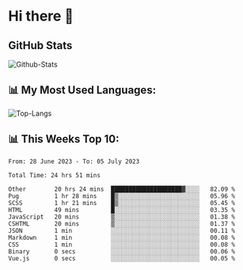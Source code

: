 # Hi there 👋

## GitHub Stats
![Github-Stats](https://github-readme-stats-sigma-five.vercel.app/api?username=ltorson&show_icons=true&theme=radical&count_private=true)

## 📊 My Most Used Languages:
![Top-Langs](https://github-readme-stats-sigma-five.vercel.app/api/top-langs/?username=LTorson&layout=compact&langs_count=10)

## 📊 This Weeks Top 10:
<!--START_SECTION:waka-->

```text
From: 28 June 2023 - To: 05 July 2023

Total Time: 24 hrs 51 mins

Other        20 hrs 24 mins  ████████████████████▓░░░░   82.09 %
Pug          1 hr 28 mins    █▒░░░░░░░░░░░░░░░░░░░░░░░   05.96 %
SCSS         1 hr 21 mins    █▒░░░░░░░░░░░░░░░░░░░░░░░   05.45 %
HTML         49 mins         █░░░░░░░░░░░░░░░░░░░░░░░░   03.35 %
JavaScript   20 mins         ▒░░░░░░░░░░░░░░░░░░░░░░░░   01.38 %
CSHTML       20 mins         ▒░░░░░░░░░░░░░░░░░░░░░░░░   01.37 %
JSON         1 min           ░░░░░░░░░░░░░░░░░░░░░░░░░   00.11 %
Markdown     1 min           ░░░░░░░░░░░░░░░░░░░░░░░░░   00.08 %
CSS          1 min           ░░░░░░░░░░░░░░░░░░░░░░░░░   00.08 %
Binary       0 secs          ░░░░░░░░░░░░░░░░░░░░░░░░░   00.06 %
Vue.js       0 secs          ░░░░░░░░░░░░░░░░░░░░░░░░░   00.05 %
```

<!--END_SECTION:waka-->
